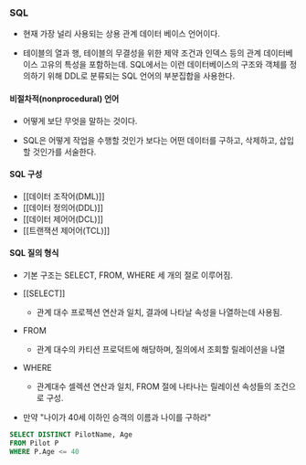 
### SQL

- 현재 가장 널리 사용되는 상용 관계 데이터 베이스 언어이다.

- 테이블의 열과 행, 테이블의 무결성을 위한 제약 조건과 인덱스 등의 관계 데이터베이스 고유의 특성을 포함하는데. SQL에서는 이런 데이터베이스의 구조와 객체를 정의하기 위해 DDL로 분류되는 SQL 언어의 부분집합을 사용한다.

#### 비절차적(nonprocedural) 언어
- 어떻게 보단 무엇을 말하는 것이다.

- SQL은 어떻게 작업을 수행할 것인가 보다는 어떤 데이터를 구하고, 삭제하고, 삽입할 것인가를 서술한다.

#### SQL 구성
- [[데이터 조작어(DML)]]
- [[데이터 정의어(DDL)]]
- [[데이터 제어어(DCL)]]
- [[트랜잭션 제어어(TCL)]]

#### SQL 질의 형식
- 기본 구조는 SELECT, FROM, WHERE 세 개의 절로 이루어짐.
- [[SELECT]] 
	- 관계 대수 프로젝션 연산과 일치, 결과에 나타날 속성을 나열하는데 사용됨.
- FROM
	- 관계 대수의 카티션 프로덕트에 해당하며, 질의에서 조회할 릴레이션을 나열
- WHERE
	- 관계대수 셀렉션 연산과 일치, FROM 절에 나타나는 릴레이션 속성들의 조건으로 구성.

- 만약 "나이가 40세 이하인 승객의 이름과 나이를 구하라"
```SQL
SELECT DISTINCT PilotName, Age
FROM Pilot P
WHERE P.Age <= 40
```

